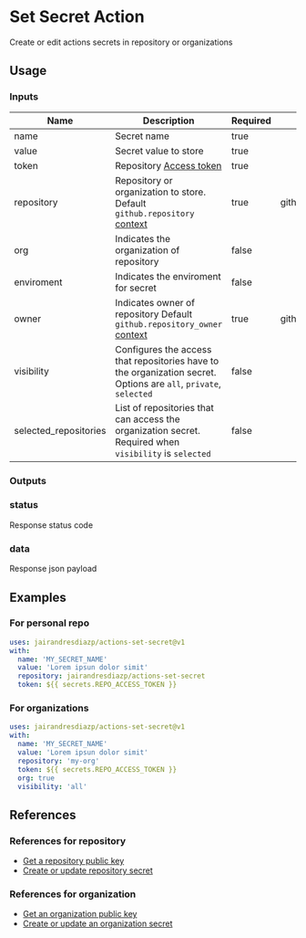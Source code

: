 # Set Secret Action

Create or edit actions secrets in repository or organizations

## Usage

### Inputs

| Name                  | Description                                                                                                                                                                              | Required | Default                 |
| --------------------- | ---------------------------------------------------------------------------------------------------------------------------------------------------------------------------------------- | -------- | ----------------------- |
| name                  | Secret name                                                                                                                                                                              | true     |                         |
| value                 | Secret value to store                                                                                                                                                                    | true     |                         |
| token                 | Repository [Access token](https://docs.github.com/en/github/authenticating-to-github/creating-a-personal-access-token)                                                                   | true     |                         |
| repository            | Repository or organization to store. Default `github.repository` [context](https://docs.github.com/en/actions/reference/context-and-expression-syntax-for-github-actions#github-context) | true     | github.repository       |
| org                   | Indicates the organization of repository                                           | false    |                    |
| enviroment            | Indicates the enviroment for secret                                                                                                                                                      | false    |                         |
| owner                 | Indicates owner of repository Default `github.repository_owner` [context](https://docs.github.com/en/actions/reference/context-and-expression-syntax-for-github-actions#github-context)  | true     | github.repository_owner |
| visibility            | Configures the access that repositories have to the organization secret. Options are `all`, `private`, `selected`                                                                        | false    |                         |
| selected_repositories | List of repositories that can access the organization secret. Required when `visibility` is `selected`                                                                                   | false    |                         |

### Outputs

### status

Response status code

### data

Response json payload

## Examples

### For personal repo

```YAML
uses: jairandresdiazp/actions-set-secret@v1
with:
  name: 'MY_SECRET_NAME'
  value: 'Lorem ipsun dolor simit'
  repository: jairandresdiazp/actions-set-secret
  token: ${{ secrets.REPO_ACCESS_TOKEN }}
```

### For organizations

```YAML
uses: jairandresdiazp/actions-set-secret@v1
with:
  name: 'MY_SECRET_NAME'
  value: 'Lorem ipsun dolor simit'
  repository: 'my-org'
  token: ${{ secrets.REPO_ACCESS_TOKEN }}
  org: true
  visibility: 'all'
```

## References

### References for repository

- [Get a repository public key](https://developer.github.com/v3/actions/secrets/#get-a-repository-public-key)
- [Create or update repository secret](https://developer.github.com/v3/actions/secrets/#create-or-update-a-repository-secret)

### References for organization

- [Get an organization public key](https://developer.github.com/v3/actions/secrets/#get-an-organization-public-key)
- [Create or update an organization secret](https://developer.github.com/v3/actions/secrets/#create-or-update-an-organization-secret)
